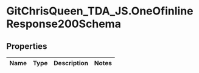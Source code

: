 # GitChrisQueen_TDA_JS.OneOfinlineResponse200Schema

## Properties
Name | Type | Description | Notes
------------ | ------------- | ------------- | -------------
